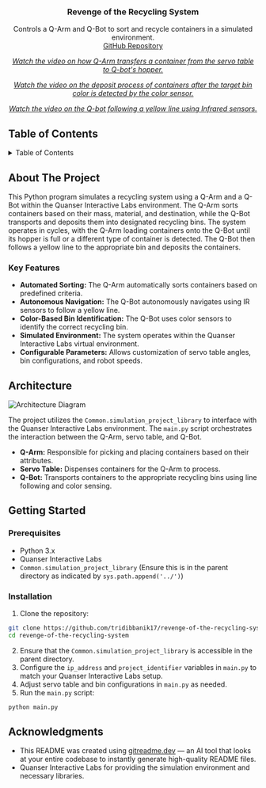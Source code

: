 <div align="center">

<h3 align="center">Revenge of the Recycling System</h3>

  <p align="center">
    Controls a Q-Arm and Q-Bot to sort and recycle containers in a simulated environment.
    <br />
     <a href="https://github.com/tridibbanik17/revenge-of-the-recycling-system">GitHub Repository</a>
  </p>
</div>

<div align="center">
  
_[Watch the video on how Q-Arm transfers a container from the servo table to Q-bot's hopper.](./ServoTable_to_Hopper.mp4)_

_[Watch the video on the deposit process of containers after the target bin color is detected by the color sensor.](./DepositContainers_to_TargetBin.mp4)_

_[Watch the video on the Q-bot following a yellow line using Infrared sensors.](./Q-Bot_Movements_using_IR_sensors.mp4)_

</div>

## Table of Contents

<details>
  <summary>Table of Contents</summary>
  <ol>
    <li>
      <a href="#about-the-project">About The Project</a>
      <ul>
        <li><a href="#key-features">Key Features</a></li>
      </ul>
    </li>
    <li><a href="#architecture">Architecture</a></li>
    <li>
      <a href="#getting-started">Getting Started</a>
      <ul>
        <li><a href="#prerequisites">Prerequisites</a></li>
        <li><a href="#installation">Installation</a></li>
      </ul>
    </li>
    <li><a href="#acknowledgments">Acknowledgments</a></li>
  </ol>
</details>

## About The Project

This Python program simulates a recycling system using a Q-Arm and a Q-Bot within the Quanser Interactive Labs environment. The Q-Arm sorts containers based on their mass, material, and destination, while the Q-Bot transports and deposits them into designated recycling bins. The system operates in cycles, with the Q-Arm loading containers onto the Q-Bot until its hopper is full or a different type of container is detected. The Q-Bot then follows a yellow line to the appropriate bin and deposits the containers.

### Key Features

- **Automated Sorting:** The Q-Arm automatically sorts containers based on predefined criteria.
- **Autonomous Navigation:** The Q-Bot autonomously navigates using IR sensors to follow a yellow line.
- **Color-Based Bin Identification:** The Q-Bot uses color sensors to identify the correct recycling bin.
- **Simulated Environment:** The system operates within the Quanser Interactive Labs virtual environment.
- **Configurable Parameters:** Allows customization of servo table angles, bin configurations, and robot speeds.

## Architecture

![Architecture Diagram](https://github.com/user-attachments/assets/721b7fb3-e480-4809-9023-fd48b82b1f8c)

The project utilizes the `Common.simulation_project_library` to interface with the Quanser Interactive Labs environment. The `main.py` script orchestrates the interaction between the Q-Arm, servo table, and Q-Bot.

- **Q-Arm:** Responsible for picking and placing containers based on their attributes.
- **Servo Table:** Dispenses containers for the Q-Arm to process.
- **Q-Bot:** Transports containers to the appropriate recycling bins using line following and color sensing.

## Getting Started

### Prerequisites

- Python 3.x
- Quanser Interactive Labs
- `Common.simulation_project_library` (Ensure this is in the parent directory as indicated by `sys.path.append('../')`)

### Installation

1.  Clone the repository:
   ```sh
   git clone https://github.com/tridibbanik17/revenge-of-the-recycling-system.git
   cd revenge-of-the-recycling-system
   ```
2.  Ensure that the `Common.simulation_project_library` is accessible in the parent directory.
3.  Configure the `ip_address` and `project_identifier` variables in `main.py` to match your Quanser Interactive Labs setup.
4.  Adjust servo table and bin configurations in `main.py` as needed.
5.  Run the `main.py` script:
   ```sh
   python main.py
   ```

## Acknowledgments

- This README was created using [gitreadme.dev](https://gitreadme.dev) — an AI tool that looks at your entire codebase to instantly generate high-quality README files.
- Quanser Interactive Labs for providing the simulation environment and necessary libraries.
